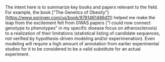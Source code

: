 The intent here is to summarize key books and papers relevant to the field. For example, the book ["The Genetics of Obesity"}(https://www.springer.com/us/book/9781461486411) helped me make the leap from the excitement felt from GWAS papers ("I could now connect genotype to phenotypes" in my specific disease focus on atherosclerosis) to a realization of their limitations (statistical listing of candidate sequences, not verified by hypothesis-driven modeling and/or experimenation). Even modeling will require a high amount of annotation from earlier experimental studies for it to be considered to be a valid substitute for an actual experiment. 

